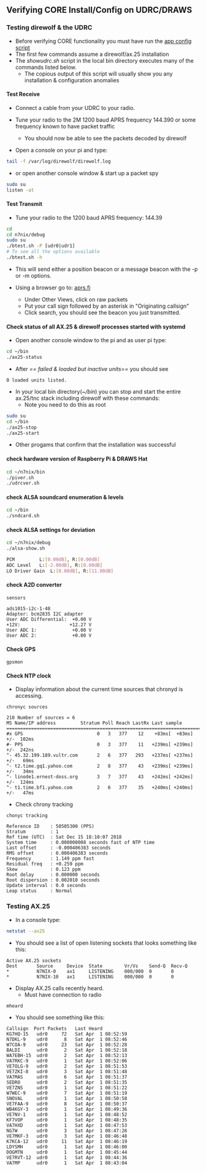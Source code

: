## Verifying CORE Install/Config on UDRC/DRAWS
### Testing direwolf & the UDRC

* Before verifying CORE functionality you must have run the [app config script](https://github.com/nwdigitalradio/n7nix/blob/master/DRAWS_CONFIG.md)
* The first few commands assume a direwolf/ax.25 installation
* The _showudrc.sh_ script in the local bin directory executes many of the commands listed below.
  * The copious output of this script will usually show you any installation & configuration anomalies


#### Test Receive

* Connect a cable from your UDRC to your radio.
* Tune your radio to the 2M 1200 baud APRS frequency 144.390 or some frequency known to have packet traffic
  * You should now be able to see the packets decoded by direwolf

* Open a console on your pi and type:
```bash
tail -f /var/log/direwolf/direwolf.log
```

* or open another console window & start up a packet spy

```bash
sudo su
listen -at
```

#### Test Transmit

* Tune your radio to the 1200 baud APRS frequency: 144.39
```bash
cd
cd n7nix/debug
sudo su
./btest.sh -P [udr0|udr1]
# To see all the options available
./btest.sh -h
```

* This will send either a position beacon or a message beacon
with the -p or -m options.

* Using a browser go to: [aprs.fi](https://aprs.fi/)
  * Under Other Views, click on raw packets
  * Put your call sign followed by an asterisk in "Originating callsign"
  * Click search, you should see the beacon you just transmitted.

#### Check status of all AX.25 & direwolf processes started with systemd

* Open another console window to the pi and as user pi type:
```bash
cd ~/bin
./ax25-status
```
* After _== failed & loaded but inactive units==_ you should see
```
0 loaded units listed.
```

* In your local bin directory(_~/bin_) you can stop and start the entire ax.25/tnc
stack including direwolf with these commands:
  * Note you need to do this as root

```bash
sudo su
cd ~/bin
./ax25-stop
./ax25-start
```

* Other progams that confirm that the installation was successful

#### check hardware version of Raspberry Pi & DRAWS Hat

```bash
cd ~/n7nix/bin
./piver.sh
./udrcver.sh
```

#### check ALSA soundcard enumeration & levels

```bash
cd ~/bin
./sndcard.sh
```

#### check ALSA settings for deviation

```bash
cd ~/n7nix/debug
./alsa-show.sh

PCM	        L:[0.00dB], R:[0.00dB]
ADC Level	L:[-2.00dB], R:[0.00dB]
LO Driver Gain  L:[0.00dB], R:[11.00dB]
```

#### check A2D converter

```
sensors
```
```
ads1015-i2c-1-48
Adapter: bcm2835 I2C adapter
User ADC Differential:  +0.00 V
+12V:                  +12.27 V
User ADC 1:             +0.00 V
User ADC 2:             +0.00 V
```

#### Check GPS

```
gpsmon
```

#### Check NTP clock
* Display information about the current time sources that chronyd is accessing.
```
chronyc sources
```
```
210 Number of sources = 6
MS Name/IP address         Stratum Poll Reach LastRx Last sample
===============================================================================
#x GPS                           0   3   377    12    +83ms[  +83ms] +/-  102ms
#- PPS                           0   3   377    11   +239ms[ +239ms] +/-  242ns
^- 45.32.199.189.vultr.com       2   6   377   293   +237ms[ +237ms] +/-   69ms
^- t2.time.gq1.yahoo.com         2   8   377    43   +239ms[ +239ms] +/-   34ms
^- linode1.ernest-doss.org       3   7   377    43   +242ms[ +242ms] +/-  124ms
^- t1.time.bf1.yahoo.com         2   6   377    35   +240ms[ +240ms] +/-   47ms
```
* Check chrony tracking
```
chonyc tracking
```
```
Reference ID    : 50505300 (PPS)
Stratum         : 1
Ref time (UTC)  : Sat Dec 15 18:10:07 2018
System time     : 0.000000008 seconds fast of NTP time
Last offset     : -0.000406383 seconds
RMS offset      : 0.000406383 seconds
Frequency       : 1.149 ppm fast
Residual freq   : +0.259 ppm
Skew            : 0.123 ppm
Root delay      : 0.000000 seconds
Root dispersion : 0.002010 seconds
Update interval : 0.0 seconds
Leap status     : Normal
```

### Testing AX.25

* In a console type:
```bash
netstat --ax25
```
* You should see a list of open listening sockets that looks something like this:
```
Active AX.25 sockets
Dest       Source     Device  State        Vr/Vs    Send-Q  Recv-Q
*          N7NIX-0    ax1     LISTENING    000/000  0       0
*          N7NIX-10   ax1     LISTENING    000/000  0       0
```

* Display AX.25 calls recently heard.
  * Must have connection to radio

```bash
mheard
```
* You should see something like this:
```
Callsign  Port Packets   Last Heard
KG7HQ-15   udr0     72   Sat Apr  1 08:52:59
N7DKL-9    udr0      8   Sat Apr  1 08:52:46
W7COA-9    udr0     23   Sat Apr  1 08:52:28
BALDI      udr0      2   Sat Apr  1 08:52:18
WA7EBH-15  udr0      2   Sat Apr  1 08:52:13
VA7RKC-9   udr0      1   Sat Apr  1 08:52:06
VE7OLG-9   udr0      2   Sat Apr  1 08:51:53
VE7ZKI-8   udr0      3   Sat Apr  1 08:51:48
VA7MAS     udr0      6   Sat Apr  1 08:51:37
SEDRO      udr0      2   Sat Apr  1 08:51:35
VE7ZNS     udr0      1   Sat Apr  1 08:51:22
W7WEC-9    udr0      7   Sat Apr  1 08:51:19
SNOVAL     udr0      1   Sat Apr  1 08:50:58
VE7FAA-9   udr0      8   Sat Apr  1 08:50:37
WB4KGY-3   udr0      1   Sat Apr  1 08:49:36
VE7NV-1    udr0      1   Sat Apr  1 08:48:52
KF7VOP     udr0      1   Sat Apr  1 08:48:35
VA7HXD     udr0      1   Sat Apr  1 08:47:53
NG7W       udr0      3   Sat Apr  1 08:47:26
VE7MKF-3   udr0      3   Sat Apr  1 08:46:48
K7KCA-12   udr0     11   Sat Apr  1 08:46:19
LDYSMH     udr0      1   Sat Apr  1 08:46:00
DOGMTN     udr0      1   Sat Apr  1 08:45:44
VE7RVT-12  udr0      1   Sat Apr  1 08:44:36
VA7MP      udr0      1   Sat Apr  1 08:43:04
```
